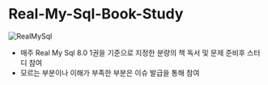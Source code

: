 # Real-My-Sql-Book-Study


![RealMySql](https://github.com/private-books-study/real-my-sql-book-study/assets/50690859/6b4a15b2-2c94-4821-98f1-02f6b229c188)

- 매주 Real My Sql 8.0 1권을 기준으로 지정한 분량의 책 독서 및 문제 준비후 스터디 참여
- 모르는 부분이나 이해가 부족한 부분은 이슈 발급을 통해 참여
